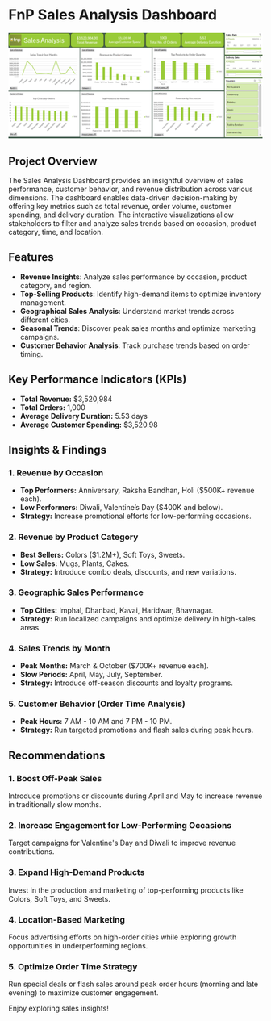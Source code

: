 # FnP Sales Analysis Dashboard

![Fnp Dashboard](images/fnp_dashboard.png)

##  Project Overview
The Sales Analysis Dashboard provides an insightful overview of sales performance, customer behavior, and revenue distribution across various dimensions. The dashboard enables data-driven decision-making by offering key metrics such as total revenue, order volume, customer spending, and delivery duration. The interactive visualizations allow stakeholders to filter and analyze sales trends based on occasion, product category, time, and location.

## Features
- **Revenue Insights**: Analyze sales performance by occasion, product category, and region.
- **Top-Selling Products**: Identify high-demand items to optimize inventory management.
- **Geographical Sales Analysis**: Understand market trends across different cities.
- **Seasonal Trends**: Discover peak sales months and optimize marketing campaigns.
- **Customer Behavior Analysis**: Track purchase trends based on order timing.

## Key Performance Indicators (KPIs)
- **Total Revenue:** $3,520,984
- **Total Orders:** 1,000
- **Average Delivery Duration:** 5.53 days
- **Average Customer Spending:** $3,520.98

##  Insights & Findings
### **1. Revenue by Occasion**
- **Top Performers:** Anniversary, Raksha Bandhan, Holi ($500K+ revenue each).
- **Low Performers:** Diwali, Valentine’s Day ($400K and below).
- **Strategy:** Increase promotional efforts for low-performing occasions.

### **2. Revenue by Product Category**
- **Best Sellers:** Colors ($1.2M+), Soft Toys, Sweets.
- **Low Sales:** Mugs, Plants, Cakes.
- **Strategy:** Introduce combo deals, discounts, and new variations.

### **3. Geographic Sales Performance**
- **Top Cities:** Imphal, Dhanbad, Kavai, Haridwar, Bhavnagar.
- **Strategy:** Run localized campaigns and optimize delivery in high-sales areas.

### **4. Sales Trends by Month**
- **Peak Months:** March & October ($700K+ revenue each).
- **Slow Periods:** April, May, July, September.
- **Strategy:** Introduce off-season discounts and loyalty programs.

### **5. Customer Behavior (Order Time Analysis)**
- **Peak Hours:** 7 AM - 10 AM and 7 PM - 10 PM.
- **Strategy:** Run targeted promotions and flash sales during peak hours.

## Recommendations
### **1. Boost Off-Peak Sales**
Introduce promotions or discounts during April and May to increase revenue in traditionally slow months.
### **2. Increase Engagement for Low-Performing Occasions** 
Target campaigns for Valentine's Day and Diwali to improve revenue contributions.
### **3. Expand High-Demand Products** 
Invest in the production and marketing of top-performing products like Colors, Soft Toys, and Sweets.
### **4. Location-Based Marketing** 
Focus advertising efforts on high-order cities while exploring growth opportunities in underperforming regions.
### **5. Optimize Order Time Strategy** 
Run special deals or flash sales around peak order hours (morning and late evening) to maximize customer engagement.


Enjoy exploring sales insights! 
